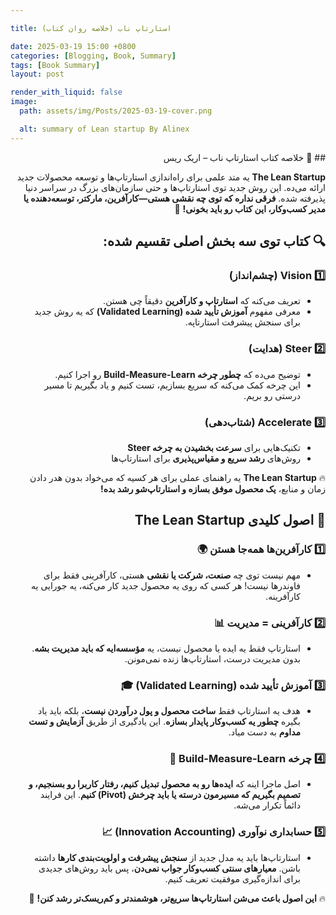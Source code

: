 ```yaml
---

title: استارتاپ ناب (خلاصه روان کتاب)

date: 2025-03-19 15:00 +0800
categories: [Blogging, Book, Summary]
tags: [Book Summary]
layout: post

render_with_liquid: false
image:
  path: assets/img/Posts/2025-03-19-cover.png

  alt: summary of Lean startup By Alinex
---
```



<div dir="rtl" markdown="1" lang="fa">
## 📖 خلاصه کتاب استارتاپ ناب – اریک ریس

**The Lean Startup** یه متد علمی برای راه‌اندازی استارتاپ‌ها و توسعه محصولات جدید ارائه می‌ده. این روش جدید توی استارتاپ‌ها و حتی سازمان‌های بزرگ در سراسر دنیا پذیرفته شده. **فرقی نداره که توی چه نقشی هستی—کارآفرین، مارکتر، توسعه‌دهنده یا مدیر کسب‌وکار، این کتاب رو باید بخونی!** 🚀

## 🔍 کتاب توی سه بخش اصلی تقسیم شده:

### 1️⃣ **Vision (چشم‌انداز)**

- تعریف می‌کنه که **استارتاپ و کارآفرین** دقیقاً چی هستن.
- معرفی مفهوم **آموزش تأیید شده (Validated Learning)** که یه روش جدید برای سنجش پیشرفت استارتاپه.

### 2️⃣ **Steer (هدایت)**

- توضیح می‌ده که **چطور چرخه Build-Measure-Learn** رو اجرا کنیم.
- این چرخه کمک می‌کنه که سریع بسازیم، تست کنیم و یاد بگیریم تا مسیر درستی رو بریم.

### 3️⃣ **Accelerate (شتاب‌دهی)**

- تکنیک‌هایی برای **سرعت بخشیدن به چرخه Steer**
- روش‌های **رشد سریع و مقیاس‌پذیری** برای استارتاپ‌ها

🔥 **The Lean Startup** یه راهنمای عملی برای هر کسیه که می‌خواد بدون هدر دادن زمان و منابع، **یک محصول موفق بسازه و استارتاپ‌شو رشد بده!**

## 🔑 اصول کلیدی **The Lean Startup**

### 1️⃣ **کارآفرین‌ها همه‌جا هستن** 🌍

- مهم نیست توی چه **صنعت، شرکت یا نقشی** هستی، کارآفرینی فقط برای فاوندرها نیست! هر کسی که روی یه محصول جدید کار می‌کنه، یه جورایی یه کارآفرینه.

### 2️⃣ **کارآفرینی = مدیریت** 📊

- استارتاپ فقط یه ایده یا محصول نیست، یه **مؤسسه‌ایه که باید مدیریت بشه**. بدون مدیریت درست، استارتاپ‌ها زنده نمی‌مونن.

### 3️⃣ **آموزش تأیید شده (Validated Learning)** 🎓

- هدف یه استارتاپ فقط **ساخت محصول و پول درآوردن نیست**، بلکه باید یاد بگیره **چطور یه کسب‌وکار پایدار بسازه**. این یادگیری از طریق **آزمایش و تست مداوم** به دست میاد.

### 4️⃣ **چرخه Build-Measure-Learn** 🔄

- اصل ماجرا اینه که **ایده‌ها رو به محصول تبدیل کنیم، رفتار کاربرا رو بسنجیم، و تصمیم بگیریم که مسیرمون درسته یا باید چرخش (Pivot) کنیم**. این فرایند دائماً تکرار می‌شه.

### 5️⃣ **حسابداری نوآوری (Innovation Accounting)** 📈

- استارتاپ‌ها باید یه مدل جدید از **سنجش پیشرفت و اولویت‌بندی کارها** داشته باشن. **معیارهای سنتی کسب‌وکار جواب نمی‌دن**، پس باید روش‌های جدیدی برای اندازه‌گیری موفقیت تعریف کنیم.

🔥 **این اصول باعث می‌شن استارتاپ‌ها سریع‌تر، هوشمندتر و کم‌ریسک‌تر رشد کنن!** 🚀
</div>
